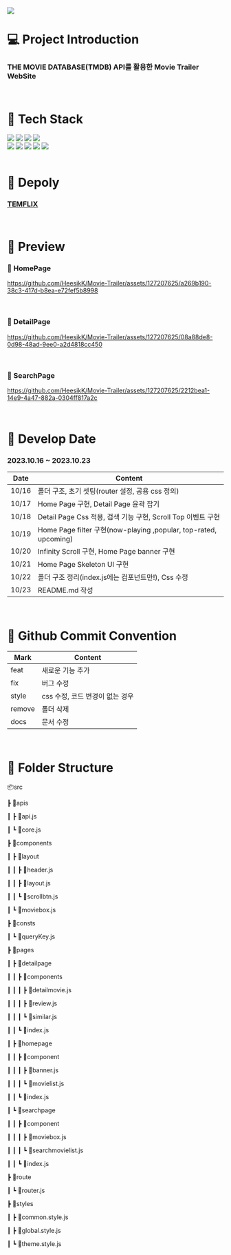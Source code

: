 <img src="https://capsule-render.vercel.app/api?type=waving&color=dfbcf7&height=200&section=header&text=TEMFLIX&fontSize=50&fontColor=FFFFFF" />

# 💻 Project Introduction

### THE MOVIE DATABASE(TMDB) API를 활용한 Movie Trailer WebSite
</br>


# 📑 Tech Stack 
  
<div align="left">
	<img src="https://img.shields.io/badge/HTML5-E34F26?style=flat&logo=HTML5&logoColor=white" />
	<img src="https://img.shields.io/badge/CSS3-1572B6?style=flat&logo=CSS3&logoColor=white" />
	<img src="https://img.shields.io/badge/JavaScript-F7DF1E?style=flat&logo=JavaScript&logoColor=white" />
  <img src="https://img.shields.io/badge/React-61DAFB?style=flat&logo=React&logoColor=white" />
</div>
<div align="left">
  <img src="https://img.shields.io/badge/Axios-5A29E4?style=flat&logo=Axios&logoColor=white" />
  <img src="https://img.shields.io/badge/React Query-FF4154?style=flat&logo=React Query&logoColor=white" />
  <img src="https://img.shields.io/badge/React Router-CA4245?style=flat&logo=React Router&logoColor=white" />
  <img src="https://img.shields.io/badge/MUI-007FFF?style=flat&logo=MUI&logoColor=white" />
  <img src="https://img.shields.io/badge/styled-components-DB7093?style=flat&logo=styled-components&logoColor=white" />
</div>
</br>

# 🚀 Depoly 

### [TEMFLIX](https://movie-trailer-mu.vercel.app/)  
</br>

# 🔎 Preview

### 🎥 HomePage
https://github.com/HeesikK/Movie-Trailer/assets/127207625/a269b190-38c3-417d-b8ea-e72fef5b8998

</br>

### 🎥 DetailPage
https://github.com/HeesikK/Movie-Trailer/assets/127207625/08a88de8-0d98-48ad-9ee0-a2d4818cc450

</br>

### 🎥 SearchPage
https://github.com/HeesikK/Movie-Trailer/assets/127207625/2212bea1-14e9-4a47-882a-0304ff817a2c

</br>

# 📆 Develop Date 
### 2023.10.16 ~ 2023.10.23

| Date | Content |
| ------------ | ------------- |
| 10/16 | 폴더 구조, 초기 셋팅(router 설정, 공용 css 정의)  |
| 10/17 | Home Page 구현, Detail Page 윤곽 잡기  |
| 10/18 | Detail Page Css 적용, 검색 기능 구현, Scroll Top 이벤트 구현  |
| 10/19 | Home Page filter 구현(now-playing ,popular, top-rated, upcoming)  |
| 10/20 | Infinity Scroll 구현, Home Page banner 구현  |
| 10/21 | Home Page Skeleton UI 구현  |
| 10/22 | 폴더 구조 정리(index.js에는 컴포넌트만!), Css 수정  |
| 10/23 | README.md 작성  |
</br>

# 🤙 Github Commit Convention

| Mark | Content |
| ------------ | ------------- |
| feat | 새로운 기능 추가  |
| fix | 버그 수정  |
| style | css 수정, 코드 변경이 없는 경우  |
| remove | 폴더 삭제  |
| docs | 문서 수정  |
</br>

# 📁 Folder Structure

📦src
>
 ┣ 📂apis
>
 ┃ ┣ 📜api.js
 >
 ┃ ┗ 📜core.js
>
 ┣ 📂components
 >
 ┃ ┣ 📂layout
>
 ┃ ┃ ┣ 📜header.js
 >
 ┃ ┃ ┣ 📜layout.js
>
 ┃ ┃ ┗ 📜scrollbtn.js
 >
 ┃ ┗ 📜moviebox.js
>
 ┣ 📂consts
 >
 ┃ ┗ 📜queryKey.js
>
 ┣ 📂pages
 >
 ┃ ┣ 📂detailpage
>
 ┃ ┃ ┣ 📂components
 >
 ┃ ┃ ┃ ┣ 📜detailmovie.js
>
 ┃ ┃ ┃ ┣ 📜review.js
 >
 ┃ ┃ ┃ ┗ 📜similar.js
>
 ┃ ┃ ┗ 📜index.js
 >
 ┃ ┣ 📂homepage
>
 ┃ ┃ ┣ 📂component
 >
 ┃ ┃ ┃ ┣ 📜banner.js
>
 ┃ ┃ ┃ ┗ 📜movielist.js
 >
 ┃ ┃ ┗ 📜index.js
>
 ┃ ┗ 📂searchpage
 >
 ┃ ┃ ┣ 📂component
>
 ┃ ┃ ┃ ┣ 📜moviebox.js
 >
 ┃ ┃ ┃ ┗ 📜searchmovielist.js
>
 ┃ ┃ ┗ 📜index.js
 >
 ┣ 📂route
>
 ┃ ┗ 📜router.js
 >
 ┣ 📂styles
>
 ┃ ┣ 📜common.style.js
 >
 ┃ ┣ 📜global.style.js
>
 ┃ ┗ 📜theme.style.js
 
</br>


